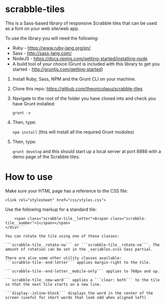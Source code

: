 # scrabble-tiles
This is a Sass-based library of responsive Scrabble tiles that can be used as a font on your web site/web app.

To use the library you will need the following:

* Ruby - https://www.ruby-lang.org/en/
* Sass - http://sass-lang.com/
* NodeJS - https://docs.npmjs.com/getting-started/installing-node
* A build tool of your choice (Grunt is included with this library to get you started - http://gruntjs.com/getting-started)

1. Install Ruby, Sass, NPM and the Grunt CLI on your machine.
2. Clone this repo: https://github.com/theonicolaou/scrabble-tiles
3. Navigate to the root of the folder you have cloned into and check you have Grunt installed:

	```grunt -v```

4. Then, type:

	```npm install``` (this will install all the required Grunt modules)

5. Then, type:

	```grunt develop``` and this should start up a local server at port 8888 with a demo page of the Scrabble tiles.

# How to use

Make sure your HTML page has a reference to the CSS file:

``` <link rel="stylesheet" href="css/styles.css"> ```

Use the following markup for a standard tile:

```<div class="scrabble-container">
	<span class="scrabble-tile__letter">A<span class="scrabble-tile__number">1</span></span>
</div>```

You can rotate the tile using one of these classes:

```scrabble-tile__rotate-nw``` or ```scrabble-tile__rotate-ne```. The amount of rotation can be set in the _variables.scss Sass partial.

There are also some other utility classes available:
```scrabble-tile--end-letter``` applies margin-right to the tile.

```scrabble-tile--end-letter__mobile-only``` applies to 768px and up.

```scrabble-tile__new-word``` applies a ```clear: both``` to the tile so that the next tile starts on a new line.

```display--inline-block``` displays the word in the center of the screen (useful for short words that look odd when aligned left)
